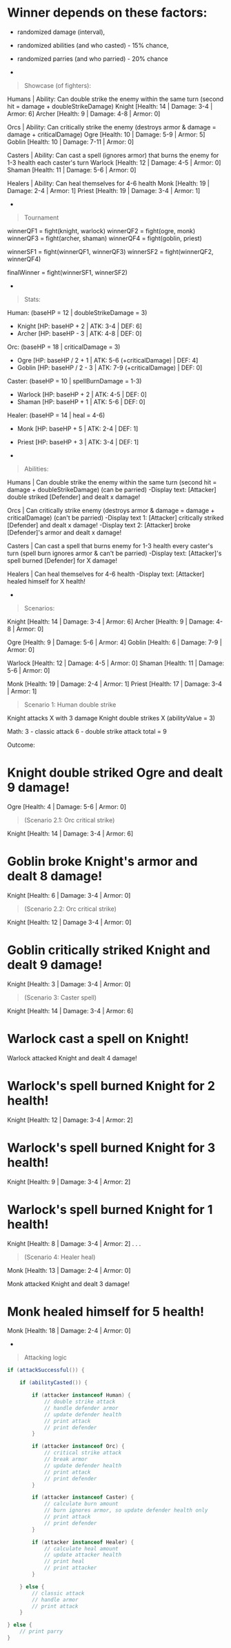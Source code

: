 # Winner depends on these factors:

- randomized damage (interval),
- randomized abilities (and who casted) - 15% chance,
- randomized parries (and who parried) - 20% chance

-

> Showcase (of fighters):

Humans | Ability: Can double strike the enemy within the same turn (second hit = damage + doubleStrikeDamage)
Knight [Health: 14 | Damage: 3-4 | Armor: 6]
Archer [Health: 9 | Damage: 4-8 | Armor: 0]

Orcs | Ability: Can critically strike the enemy (destroys armor & damage = damage + criticalDamage)
Ogre [Health: 10 | Damage: 5-9 | Armor: 5]
Goblin [Health: 10 | Damage: 7-11 | Armor: 0]

Casters | Ability: Can cast a spell (ignores armor) that burns the enemy for 1-3 health each caster's turn
Warlock [Health: 12 | Damage: 4-5 | Armor: 0]
Shaman [Health: 11 | Damage: 5-6 | Armor: 0]

Healers | Ability: Can heal themselves for 4-6 health
Monk [Health: 19 | Damage: 2-4 | Armor: 1]
Priest [Health: 19 | Damage: 3-4 | Armor: 1]

-

> Tournament

winnerQF1 = fight(knight, warlock)
winnerQF2 = fight(ogre, monk)
winnerQF3 = fight(archer, shaman)
winnerQF4 = fight(goblin, priest)

winnerSF1 = fight(winnerQF1, winnerQF3)
winnerSF2 = fight(winnerQF2, winnerQF4)

finalWinner = fight(winnerSF1, winnerSF2)

-

> Stats:

Human: (baseHP = 12 | doubleStrikeDamage = 3)

- Knight [HP: baseHP + 2 | ATK: 3-4 | DEF: 6]
- Archer [HP: baseHP - 3 | ATK: 4-8 | DEF: 0]

Orc: (baseHP = 18 | criticalDamage = 3)

- Ogre [HP: baseHP / 2 + 1 | ATK: 5-6 (+criticalDamage) | DEF: 4]
- Goblin [HP: baseHP / 2 - 3 | ATK: 7-9 (+criticalDamage) | DEF: 0]

Caster: (baseHP = 10 | spellBurnDamage = 1-3)

- Warlock [HP: baseHP + 2 | ATK: 4-5 | DEF: 0]
- Shaman [HP: baseHP + 1 | ATK: 5-6 | DEF: 0]

Healer: (baseHP = 14 | heal = 4-6)

- Monk [HP: baseHP + 5 | ATK: 2-4 | DEF: 1]
- Priest [HP: baseHP + 3 | ATK: 3-4 | DEF: 1]

-

> Abilities:

Humans | Can double strike the enemy within the same turn (second hit = damage + doubleStrikeDamage) (can be parried)
-Display text: [Attacker] double striked [Defender] and dealt x damage!

Orcs | Can critically strike enemy (destroys armor & damage = damage + criticalDamage) (can't be parried)
-Display text 1: [Attacker] critically striked [Defender] and dealt x damage!
-Display text 2: [Attacker] broke [Defender]'s armor and dealt x damage!

Casters | Can cast a spell that burns enemy for 1-3 health every caster's turn (spell burn ignores armor & can't be parried)
-Display text: [Attacker]'s spell burned [Defender] for X damage!

Healers | Can heal themselves for 4-6 health
-Display text: [Attacker] healed himself for X health!

-

> Scenarios:

Knight [Health: 14 | Damage: 3-4 | Armor: 6]
Archer [Health: 9 | Damage: 4-8 | Armor: 0]

Ogre [Health: 9 | Damage: 5-6 | Armor: 4]
Goblin [Health: 6 | Damage: 7-9 | Armor: 0]

Warlock [Health: 12 | Damage: 4-5 | Armor: 0]
Shaman [Health: 11 | Damage: 5-6 | Armor: 0]

Monk [Health: 19 | Damage: 2-4 | Armor: 1]
Priest [Health: 17 | Damage: 3-4 | Armor: 1]

> Scenario 1: Human double strike

Knight attacks X with 3 damage
Knight double strikes X (abilityValue = 3)

Math:
3 - classic attack
6 - double strike attack
total = 9

Outcome:

# Knight double striked Ogre and dealt 9 damage!

Ogre [Health: 4 | Damage: 5-6 | Armor: 0]

> (Scenario 2.1: Orc critical strike)

Knight [Health: 14 | Damage: 3-4 | Armor: 6]

# Goblin broke Knight's armor and dealt 8 damage!

Knight [Health: 6 | Damage: 3-4 | Armor: 0]

> (Scenario 2.2: Orc critical strike)

Knight [Health: 12 | Damage 3-4 | Armor: 0]

# Goblin critically striked Knight and dealt 9 damage!

Knight [Health: 3 | Damage: 3-4 | Armor: 0]

> (Scenario 3: Caster spell)

Knight [Health: 14 | Damage: 3-4 | Armor: 6]

# Warlock cast a spell on Knight!

Warlock attacked Knight and dealt 4 damage!

# Warlock's spell burned Knight for 2 health!

Knight [Health: 12 | Damage: 3-4 | Armor: 2]

# Warlock's spell burned Knight for 3 health!

Knight [Health: 9 | Damage: 3-4 | Armor: 2]

# Warlock's spell burned Knight for 1 health!

Knight [Health: 8 | Damage: 3-4 | Armor: 2]
.
.
.

> (Scenario 4: Healer heal)

Monk [Health: 13 | Damage: 2-4 | Armor: 0]

Monk attacked Knight and dealt 3 damage!

# Monk healed himself for 5 health!

Monk [Health: 18 | Damage: 2-4 | Armor: 0]

-

> Attacking logic

```Java
if (attackSuccessful()) {

    if (abilityCasted()) {

        if (attacker instanceof Human) {
            // double strike attack
            // handle defender armor
            // update defender health
            // print attack
            // print defender
        }

        if (attacker instanceof Orc) {
            // critical strike attack
            // break armor
            // update defender health
            // print attack
            // print defender
        }

        if (attacker instanceof Caster) {
            // calculate burn amount
            // burn ignores armor, so update defender health only
            // print attack
            // print defender
        }

        if (attacker instanceof Healer) {
            // calculate heal amount
            // update attacker health
            // print heal
            // print attacker
        }

    } else {
        // classic attack
        // handle armor
        // print attack
    }

} else {
    // print parry
}
```
